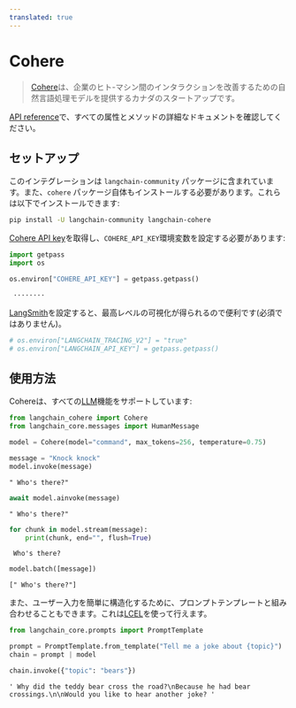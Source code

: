 ```yaml
---
translated: true
---
```


# Cohere

>[Cohere](https://cohere.ai/about)は、企業のヒト-マシン間のインタラクションを改善するための自然言語処理モデルを提供するカナダのスタートアップです。

[API reference](https://api.python.langchain.com/en/latest/llms/langchain_community.llms.cohere.Cohere.html)で、すべての属性とメソッドの詳細なドキュメントを確認してください。

## セットアップ

このインテグレーションは `langchain-community` パッケージに含まれています。また、`cohere` パッケージ自体もインストールする必要があります。これらは以下でインストールできます:

```bash
pip install -U langchain-community langchain-cohere
```

[Cohere API key](https://cohere.com/)を取得し、`COHERE_API_KEY`環境変数を設定する必要があります:

```python
import getpass
import os

os.environ["COHERE_API_KEY"] = getpass.getpass()
```

```output
 ········
```

[LangSmith](https://smith.langchain.com/)を設定すると、最高レベルの可視化が得られるので便利です(必須ではありません)。

```python
# os.environ["LANGCHAIN_TRACING_V2"] = "true"
# os.environ["LANGCHAIN_API_KEY"] = getpass.getpass()
```

## 使用方法

Cohereは、すべての[LLM](/docs/modules/model_io/llms/)機能をサポートしています:

```python
from langchain_cohere import Cohere
from langchain_core.messages import HumanMessage
```

```python
model = Cohere(model="command", max_tokens=256, temperature=0.75)
```

```python
message = "Knock knock"
model.invoke(message)
```

```output
" Who's there?"
```

```python
await model.ainvoke(message)
```

```output
" Who's there?"
```

```python
for chunk in model.stream(message):
    print(chunk, end="", flush=True)
```

```output
 Who's there?
```

```python
model.batch([message])
```

```output
[" Who's there?"]
```

また、ユーザー入力を簡単に構造化するために、プロンプトテンプレートと組み合わせることもできます。これは[LCEL](/docs/expression_language)を使って行えます。

```python
from langchain_core.prompts import PromptTemplate

prompt = PromptTemplate.from_template("Tell me a joke about {topic}")
chain = prompt | model
```

```python
chain.invoke({"topic": "bears"})
```

```output
' Why did the teddy bear cross the road?\nBecause he had bear crossings.\n\nWould you like to hear another joke? '
```
